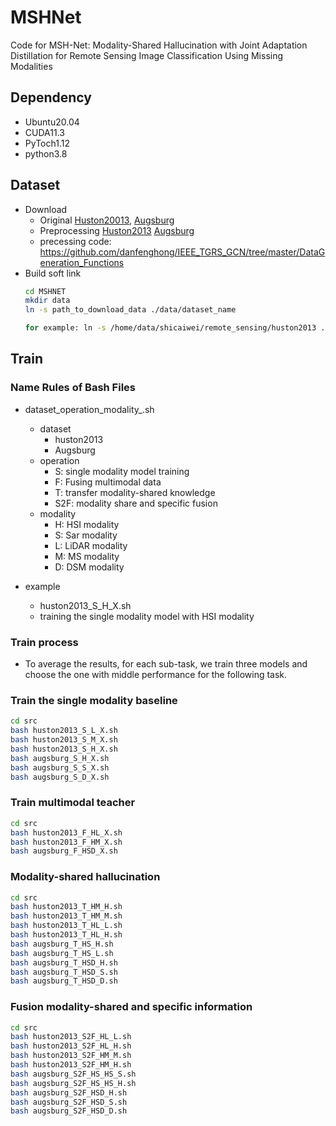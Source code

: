 # MSHNet
Code for MSH-Net: Modality-Shared Hallucination with Joint Adaptation Distillation for Remote Sensing Image Classification Using Missing Modalities

## Dependency
- Ubuntu20.04
- CUDA11.3
- PyToch1.12
- python3.8

## Dataset
- Download
  - Original [Huston20013](https://github.com/danfenghong/ISPRS_S2FL), [Augsburg](https://github.com/danfenghong/ISPRS_S2FL)
  - Preprocessing [Huston2013](https://drive.google.com/drive/folders/1YSbAFzD9MKcNMBbYTeax_c1XNkSjZC_a) [Augsburg](https://drive.google.com/drive/folders/1f4bvCefoJ9Xd6QTbByDSBY5x7pAW1u2q)
  - precessing code: https://github.com/danfenghong/IEEE_TGRS_GCN/tree/master/DataGeneration_Functions
- Build soft link
  ```bash
  cd MSHNET
  mkdir data
  ln -s path_to_download_data ./data/dataset_name
  
  for example: ln -s /home/data/shicaiwei/remote_sensing/huston2013 ./data/huston2013
  ```


## Train

### Name Rules of Bash Files 
- dataset_operation_modality_.sh

  - dataset
    - huston2013
    - Augsburg
  - operation
    - S: single modality model training
    - F: Fusing multimodal data
    - T: transfer modality-shared knowledge
    - S2F: modality share and specific fusion
  - modality
    - H: HSI modality
    - S: Sar modality
    - L: LiDAR modality
    - M: MS modality
    - D: DSM modality
- example
  - huston2013_S_H_X.sh
  - training the single modality model with HSI modality 

### Train process
  - To average the results, for each sub-task, we train three models and choose the one with middle performance for the following task. 

### Train the single modality baseline
```bash
cd src
bash huston2013_S_L_X.sh
bash huston2013_S_M_X.sh
bash huston2013_S_H_X.sh
bash augsburg_S_H_X.sh
bash augsburg_S_S_X.sh
bash augsburg_S_D_X.sh
```

### Train multimodal teacher
```bash
cd src
bash huston2013_F_HL_X.sh
bash huston2013_F_HM_X.sh
bash augsburg_F_HSD_X.sh
```

### Modality-shared hallucination

```bash
cd src
bash huston2013_T_HM_H.sh
bash huston2013_T_HM_M.sh
bash huston2013_T_HL_L.sh
bash huston2013_T_HL_H.sh
bash augsburg_T_HS_H.sh
bash augsburg_T_HS_L.sh
bash augsburg_T_HSD_H.sh
bash augsburg_T_HSD_S.sh
bash augsburg_T_HSD_D.sh
```

### Fusion modality-shared and specific information

```bash
cd src
bash huston2013_S2F_HL_L.sh
bash huston2013_S2F_HL_H.sh
bash huston2013_S2F_HM_M.sh
bash huston2013_S2F_HM_H.sh
bash augsburg_S2F_HS_HS_S.sh
bash augsburg_S2F_HS_HS_H.sh
bash augsburg_S2F_HSD_H.sh
bash augsburg_S2F_HSD_S.sh
bash augsburg_S2F_HSD_D.sh

```

